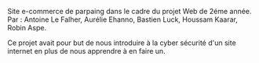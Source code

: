 ﻿Site e-commerce de parpaing dans le cadre du projet Web de 2éme année.
Par : Antoine Le Falher, Aurélie Ehanno, Bastien Luck, Houssam Kaarar, Robin Aspe.

Ce projet avait pour but de nous introduire à la cyber sécurité d'un site internet en plus de nous apprendre à en faire un.
